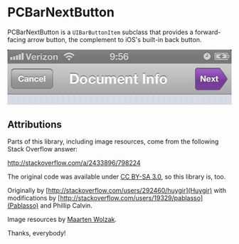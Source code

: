 # PCBarNextButton

PCBarNextButton is a `UIBarButtonItem` subclass that provides a forward-facing arrow button, the complement to iOS's built-in back button.

![Forward-pointing Bar Button](https://github.com/pnc/PCBarNextButton/raw/master/example.png "Forward-pointing Bar Button")

## Attributions

Parts of this library, including image resources, come from the following Stack Overflow answer:

<http://stackoverflow.com/a/2433896/798224>

The original code was available under [CC BY-SA 3.0](http://creativecommons.org/licenses/by-sa/3.0/), so this library is, too.

Originally by [http://stackoverflow.com/users/292460/huygir](Huygir) with modifications by [http://stackoverflow.com/users/19329/pablasso](Pablasso) and Phillip Calvin.

Image resources by [Maarten Wolzak](http://stackoverflow.com/users/316648/maarten-wolzak).

Thanks, everybody!